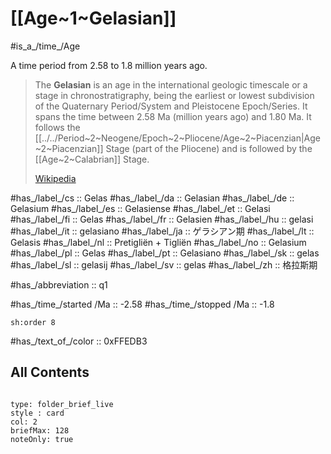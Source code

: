 # [[Age~1~Gelasian]] 

#is_a_/time_/Age 

A time period from 2.58 to 1.8 million years ago. 

> The **Gelasian** is an age in the international geologic timescale or a stage in chronostratigraphy, being the earliest or lowest subdivision of the Quaternary Period/System and Pleistocene Epoch/Series. It spans the time between 2.58 Ma (million years ago) and 1.80 Ma. It follows the [[../../Period~2~Neogene/Epoch~2~Pliocene/Age~2~Piacenzian|Age~2~Piacenzian]] Stage (part of the Pliocene) and is followed by the [[Age~2~Calabrian]] Stage.
>
> [Wikipedia](https://en.wikipedia.org/wiki/Gelasian)

#has_/label_/cs  :: Gelas
#has_/label_/da  :: Gelasian
#has_/label_/de  :: Gelasium
#has_/label_/es  :: Gelasiense
#has_/label_/et  :: Gelasi
#has_/label_/fi  :: Gelas
#has_/label_/fr  :: Gelasien
#has_/label_/hu  :: gelasi
#has_/label_/it  :: gelasiano
#has_/label_/ja  :: ゲラシアン期
#has_/label_/lt  :: Gelasis
#has_/label_/nl  :: Pretigliën + Tigliën
#has_/label_/no  :: Gelasium
#has_/label_/pl  :: Gelas
#has_/label_/pt  :: Gelasiano
#has_/label_/sk  :: gelas
#has_/label_/sl  :: gelasij
#has_/label_/sv  :: gelas
#has_/label_/zh  :: 格拉斯期

#has_/abbreviation :: q1

#has_/time_/started /Ma :: -2.58
#has_/time_/stopped /Ma :: -1.8

    sh:order 8 

#has_/text_of_/color :: 0xFFEDB3

## All Contents

```folderv
```

```ccard
type: folder_brief_live
style : card
col: 2
briefMax: 128
noteOnly: true
```


